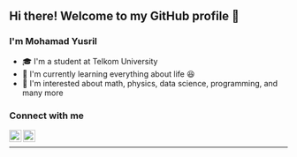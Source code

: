 ## Hi there! Welcome to my GitHub profile :raised_hands:

### I'm Mohamad Yusril
- :mortar_board: I'm a student at Telkom University 
- :seedling: I'm currently learning everything about life :laughing:
- :eyes: I'm interested about math, physics, data science, programming, and many more

### Connect with me

[<img align="left" alt="codeSTACKr | LinkedIn" width="22px" src="https://cdn.jsdelivr.net/npm/simple-icons@v3/icons/linkedin.svg" />][linkedin]
[<img align="left" alt="codeSTACKr | Instagram" width="22px" src="https://cdn.jsdelivr.net/npm/simple-icons@v3/icons/instagram.svg" />][instagram]

<br />



---
</details>

[instagram]: https://instagram.com/yusrilmohamad
[linkedin]: https://linkedin.com/in/mohamad-yusril-0a5a851bb
